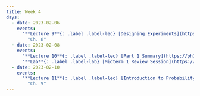 ```yaml
---
title: Week 4
days:
  - date: 2023-02-06
    events:
      "**Lecture 9**{: .label .label-lec} [Designing Experiments](https://ph142-ucb.github.io/sp23/src/l09-study-design.pdf) ([Recording](https://youtu.be/KDk11ZidYxI))":
        "Ch. 8"
  - date: 2023-02-08
    events:
      "**Lecture 10**{: .label .label-lec} [Part 1 Summary](https://ph142-ucb.github.io/sp23/src/midterm-review.pdf)":
      "**Lab**{: .label .label-lab} [Midterm 1 Review Session](https://docs.google.com/presentation/d/1JJ4JerBi0aMlBG8wq1mM2s8lTHvTzX7Bf00OuhA72wY/edit?usp=sharing)":
  - date: 2023-02-10
    events:
      "**Lecture 11**{: .label .label-lec} [Introduction to Probability](https://ph142-ucb.github.io/sp23/src/l11-intro-to-probability.pdf)": 
        "Ch. 9"
---
```

